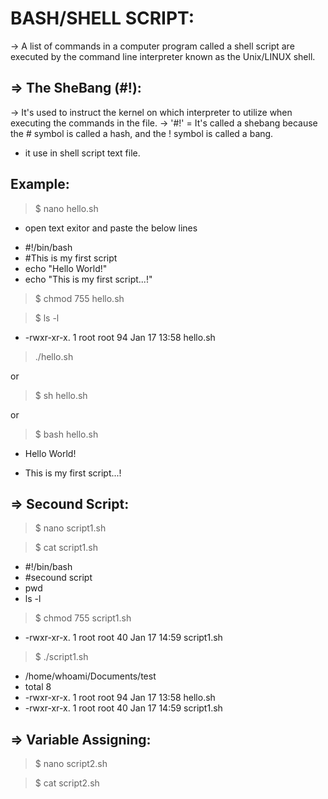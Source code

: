 BASH/SHELL SCRIPT:
===================
-> A list of commands in a computer program called a shell script are executed by the command line interpreter known as the Unix/LINUX shell.

=> The SheBang (#!):
----------------
-> It's used to instruct the kernel on which interpreter to utilize when executing the commands in the file.
-> '#!' = It's called a shebang because the # symbol is called a hash, and the ! symbol is called a bang.
- it use in shell script text file.

Example:
--------
> $ nano hello.sh
- open text exitor and paste the below lines
* #!/bin/bash
* #This is my first script
* echo "Hello World!"
* echo "This is my first script...!"

> $ chmod 755 hello.sh

> $ ls -l

+ -rwxr-xr-x. 1 root root 94 Jan 17 13:58 hello.sh

>  ./hello.sh

 or

> $ sh hello.sh

 or 

> $ bash hello.sh

+ Hello World!

+ This is my first script...!

=> Secound Script:
------------------
> $ nano script1.sh

> $ cat script1.sh 

- #!/bin/bash
- #secound script
- pwd
- ls -l

> $ chmod 755 script1.sh
 
+ -rwxr-xr-x. 1 root root 40 Jan 17 14:59 script1.sh

> $ ./script1.sh 

+ /home/whoami/Documents/test
+ total 8
+ -rwxr-xr-x. 1 root root 94 Jan 17 13:58 hello.sh
+ -rwxr-xr-x. 1 root root 40 Jan 17 14:59 script1.sh

=> Variable Assigning:
----------------------
> $ nano script2.sh

> $ cat script2.sh





